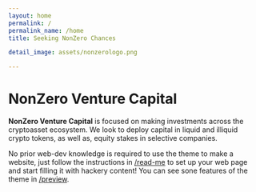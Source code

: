 ```yaml
---
layout: home
permalink: /
permalink_name: /home
title: Seeking NonZero Chances

detail_image: assets/nonzerologo.png

---
```


# NonZero Venture Capital

**NonZero Venture Capital** is focused on making investments across the cryptoasset ecosystem. We look to deploy capital in liquid and illiquid crypto tokens, as well as, equity stakes in selective companies.

No prior web-dev knowledge is required to use the theme to make a website, just follow the instructions in [/read-me](read-me) to set up your web page and start filling it with hackery content! You can see sone features of the theme in [/preview](preview).
